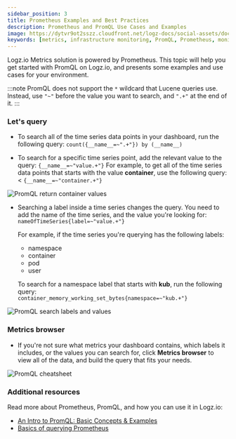 ```yaml
---
sidebar_position: 3
title: Prometheus Examples and Best Practices
description: Prometheus and PromQL Use Cases and Examples
image: https://dytvr9ot2sszz.cloudfront.net/logz-docs/social-assets/docs-social.jpg
keywords: [metrics, infrastructure monitoring, PromQL, Prometheus, monitoring, observability, logz.io]
---
```



Logz.io Metrics solution is powered by Prometheus. This topic will help you get started with PromQL on Logz.io, and presents some examples and use cases for your environment.

:::note
PromQL does not support the `*` wildcard that Lucene queries use.
Instead, use `"~"` before the value you want to search, and `".+"` at the end of it.
:::

### Let's query

* To search all of the time series data points in your dashboard, run the following query:
`count({__name__=~".+"}) by (__name__)`

* To search for a specific time series point, add the relevant value to the query:
`{__name__=~"value.+"}`
    For example, to get all of the time series data points that starts with the value **container**, use the following query:<
`{__name__=~"container.+"}`

![PromQL return container values](https://dytvr9ot2sszz.cloudfront.net/logz-docs/Infrastructure-monitoring/promql-query-container.png)

* Searching a label inside a time series changes the query. You need to add the name of the time series, and the value you're looking for:
`nameOfTimeSeries{label=~"value.+"}`

    For example, if the time series you're querying has the following labels:

    * namespace
    * container
    * pod
    * user

    To search for a namespace label that starts with **kub**, run the following query:<br />
    `container_memory_working_set_bytes{namespace=~"kub.+"}`

![PromQL search labels and values](https://dytvr9ot2sszz.cloudfront.net/logz-docs/Infrastructure-monitoring/promql-search-values.png)

### Metrics browser

* If you're not sure what metrics your dashboard contains, which labels it includes, or the values you can search for, click **Metrics browser** to view all of the data, and build the query that fits your needs.

![PromQL cheatsheet](https://dytvr9ot2sszz.cloudfront.net/logz-docs/Infrastructure-monitoring/query-cheatsheet.png)

### Additional resources

Read more about Prometheus, PromQL, and how you can use it in Logz.io:

* [An Intro to PromQL: Basic Concepts & Examples](https://logz.io/blog/promql-examples-introduction/#promqlintroduction)
* [Basics of querying Prometheus](https://prometheus.io/docs/prometheus/latest/querying/basics/)
